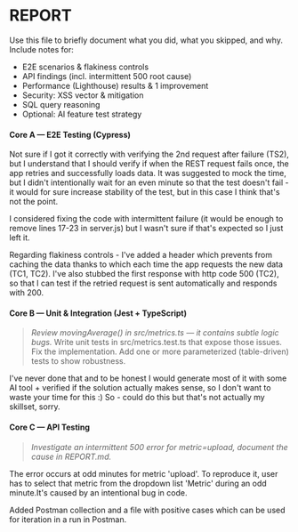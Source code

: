 # REPORT

Use this file to briefly document what you did, what you skipped, and why.
Include notes for:
- E2E scenarios & flakiness controls
- API findings (incl. intermittent 500 root cause)
- Performance (Lighthouse) results & 1 improvement
- Security: XSS vector & mitigation
- SQL query reasoning
- Optional: AI feature test strategy

#### Core A — E2E Testing (Cypress)

Not sure if I got it correctly with verifying the 2nd request after failure (TS2), but I understand that I should verify if when the REST request fails once, the app retries and successfully loads data. It was suggested to mock the time, but I didn't intentionally wait for an even minute so that the test doesn't fail - it would for sure increase stability of the test, but in this case I think that's not the point.

I considered fixing the code with intermittent failure (it would be enough to remove lines 17-23 in server.js) but I wasn't sure if that's expected so I just left it.

Regarding flakiness controls - I've added a header which prevents from caching the data thanks to which each time the app requests the new data (TC1, TC2). I've also stubbed the first response with http code 500 (TC2), so that I can test if the retried request is sent automatically and responds with 200.

#### Core B — Unit & Integration (Jest + TypeScript)

> *Review movingAverage() in src/metrics.ts — it contains subtle logic bugs.*
Write unit tests in src/metrics.test.ts that expose those issues.
Fix the implementation.
Add one or more parameterized (table-driven) tests to show robustness.

I've never done that and to be honest I would generate most of it with some AI tool + verified if the solution actually makes sense, so I don't want to waste your time for this :) So - could do this but that's not actually my skillset, sorry.

#### Core C — API Testing

> *Investigate an intermittent 500 error for metric=upload, document the cause in REPORT.md.*

The error occurs at odd minutes for metric 'upload'. To reproduce it, user has to select that metric from the dropdown list 'Metric' during an odd minute.It's caused by an intentional bug in code.

Added Postman collection and a file with positive cases which can be used for iteration in a run in Postman.
